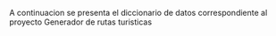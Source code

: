 A continuacion se presenta el diccionario de datos correspondiente al proyecto Generador de rutas turisticas
